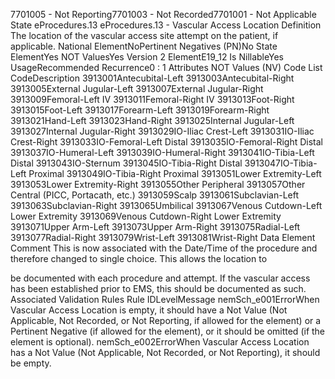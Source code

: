 

7701005 - Not Reporting7701003 - Not Recorded7701001 - Not Applicable
State
eProcedures.13
eProcedures.13 - Vascular Access Location
Definition
The location of the vascular access site attempt on the patient, if applicable.
National ElementNoPertinent Negatives (PN)No
State ElementYes
NOT ValuesYes
Version 2 ElementE19_12
Is NillableYes
UsageRecommended
Recurrence0 : 1
Attributes
NOT Values (NV)
Code List
CodeDescription
3913001Antecubital-Left
3913003Antecubital-Right
3913005External Jugular-Left
3913007External Jugular-Right
3913009Femoral-Left IV
3913011Femoral-Right IV
3913013Foot-Right
3913015Foot-Left
3913017Forearm-Left
3913019Forearm-Right
3913021Hand-Left
3913023Hand-Right
3913025Internal Jugular-Left
3913027Internal Jugular-Right
3913029IO-Iliac Crest-Left
3913031IO-Iliac Crest-Right
3913033IO-Femoral-Left Distal
3913035IO-Femoral-Right Distal
3913037IO-Humeral-Left
3913039IO-Humeral-Right
3913041IO-Tibia-Left Distal
3913043IO-Sternum
3913045IO-Tibia-Right Distal
3913047IO-Tibia-Left Proximal
3913049IO-Tibia-Right Proximal
3913051Lower Extremity-Left
3913053Lower Extremity-Right
3913055Other Peripheral
3913057Other Central (PICC, Portacath, etc.)
3913059Scalp
3913061Subclavian-Left
3913063Subclavian-Right
3913065Umbilical
3913067Venous Cutdown-Left Lower Extremity
3913069Venous Cutdown-Right Lower Extremity
3913071Upper Arm-Left
3913073Upper Arm-Right
3913075Radial-Left
3913077Radial-Right
3913079Wrist-Left
3913081Wrist-Right
Data Element Comment
This is now associated with the Date/Time of the procedure and therefore changed to single choice. This allows the location to

be documented with each procedure and attempt. If the vascular access has been established prior to EMS, this should be
documented as such.
Associated Validation Rules
Rule IDLevelMessage
nemSch_e001ErrorWhen Vascular Access Location is empty, it should have a Not Value (Not Applicable, Not
Recorded, or Not Reporting, if allowed for the element) or a Pertinent Negative (if allowed for the
element), or it should be omitted (if the element is optional).
nemSch_e002ErrorWhen Vascular Access Location has a Not Value (Not Applicable, Not Recorded, or Not
Reporting), it should be empty.